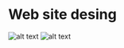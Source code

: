 # Web site desing


![alt text](https://github.com/onur-cebeci/Web-Desingn/blob/main/assets/web_site_gif.gif?raw=true)
![alt text](https://github.com/onur-cebeci/Web-Desingn/blob/main/assets/web_site_gif_2.gif?raw=true)
